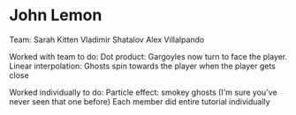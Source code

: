 # John Lemon

Team:
Sarah Kitten
Vladimir Shatalov
Alex Villalpando

Worked with team to do:
Dot product: Gargoyles now turn to face the player.
Linear interpolation: Ghosts spin towards the player when the player gets close

Worked individually to do:
Particle effect: smokey ghosts (I'm sure you've never seen that one before)
Each member did entire tutorial individually
